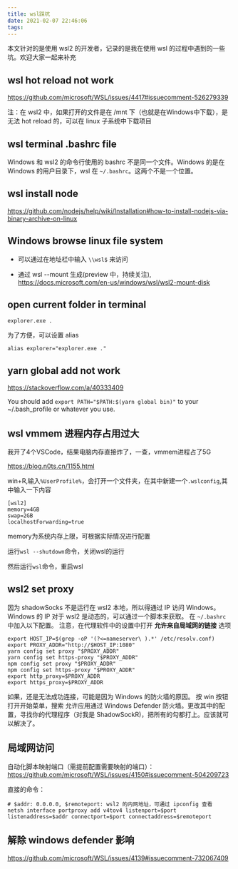 ```yaml
---
title: wsl踩坑
date: 2021-02-07 22:46:06
tags:
---
```


本文针对的是使用 wsl2 的开发者，记录的是我在使用 wsl 的过程中遇到的一些坑。欢迎大家一起来补充

## wsl hot reload not work

https://github.com/microsoft/WSL/issues/4417#issuecomment-526279339

注：在 wsl2 中，如果打开的文件是在 /mnt 下（也就是在Windows中下载），是无法 hot reload 的，可以在 linux 子系统中下载项目

## wsl terminal .bashrc file

Windows 和 wsl2 的命令行使用的 bashrc 不是同一个文件。Windows 的是在 Windows 的用户目录下，wsl 在 `~/.bashrc`。这两个不是一个位置。

## wsl install node

https://github.com/nodejs/help/wiki/Installation#how-to-install-nodejs-via-binary-archive-on-linux

## Windows browse linux file system

- 可以通过在地址栏中输入 `\\wsl$` 来访问

- 通过 wsl --mount 生成(preview 中，持续关注), https://docs.microsoft.com/en-us/windows/wsl/wsl2-mount-disk

## open current folder in terminal

```
explorer.exe .
```

为了方便，可以设置 alias

```
alias explorer="explorer.exe ."
```

## yarn global add not work

https://stackoverflow.com/a/40333409

You should add `export PATH="$PATH:$(yarn global bin)"` to your ~/.bash_profile or whatever you use.


## wsl vmmem 进程内存占用过大

我开了4个VSCode，结果电脑内存直接炸了，一查，vmmem进程占了5G

https://blog.n0ts.cn/1155.html

win+R,输入`%UserProfile%`，会打开一个文件夹，在其中新建一个`.wslconfig`,其中输入一下内容

```
[wsl2]
memory=4GB
swap=2GB
localhostForwarding=true
```

memory为系统内存上限，可根据实际情况进行配置

运行`wsl --shutdown`命令，关闭wsl的运行

然后运行`wsl`命令，重启wsl

## wsl2 set proxy

因为 shadowSocks 不是运行在 wsl2 本地，所以得通过 IP 访问 Windows。Windows 的 IP 对于 wsl2 是动态的，可以通过一个脚本来获取。
在 `~/.bashrc` 中加入以下配置。
注意，在代理软件中的设置中打开 **允许来自局域网的链接** 选项

```
export HOST_IP=$(grep -oP '(?<=nameserver\ ).*' /etc/resolv.conf)
export PROXY_ADDR="http://$HOST_IP:1080"
yarn config set proxy "$PROXY_ADDR"
yarn config set https-proxy "$PROXY_ADDR"
npm config set proxy "$PROXY_ADDR"
npm config set https-proxy "$PROXY_ADDR"
export http_proxy=$PROXY_ADDR
export https_proxy=$PROXY_ADDR
```

如果，还是无法成功连接，可能是因为 Windows 的防火墙的原因。
按 win 按钮打开开始菜单，搜索 允许应用通过 Windows Defender 防火墙。更改其中的配置，寻找你的代理程序（对我是 ShadowSockR)，把所有的勾都打上。应该就可以解决了。

## 局域网访问

自动化脚本映射端口（需提前配置需要映射的端口）：https://github.com/microsoft/WSL/issues/4150#issuecomment-504209723

直接的命令：

```
# $addr: 0.0.0.0, $remoteport: wsl2 的内网地址，可通过 ipconfig 查看
netsh interface portproxy add v4tov4 listenport=$port listenaddress=$addr connectport=$port connectaddress=$remoteport
```

## 解除 windows defender 影响

https://github.com/microsoft/WSL/issues/4139#issuecomment-732067409
